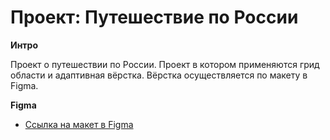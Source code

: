 # Проект: Путешествие по России

**Интро**

Проект о путешествии по России.
Проект в котором применяются грид области и адаптивная вёрстка.
Вёрстка осуществляется по макету в Figma.

**Figma**

* [Ссылка на макет в Figma](https://www.figma.com/file/5S2WSbEFL6awjVWJ0NWL8Q/Sprint-3_-Russia-_-desktop-mobile?node-id=28503%3A0)
